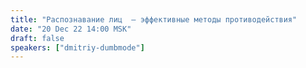 ```yaml
---
title: "Распознавание лиц  — эффективные методы противодействия"
date: "20 Dec 22 14:00 MSK"
draft: false
speakers: ["dmitriy-dumbmode"]
---
```


